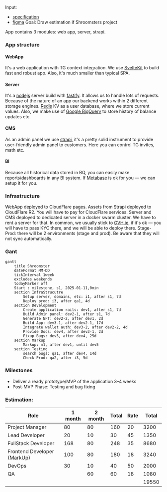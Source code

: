 Input:
- [specification](https://docs.google.com/document/d/1IZzcRg6NO-mDrIsDPi13qCeaHP4KwKyD/edit?usp=drivesdk&ouid=100322526538225151495&rtpof=true&sd=true)
- [figma](https://www.figma.com/design/mXcwoapHmbHBFcuZKdJugr/Crypto-tapper)
Goal:
	Draw estimation if Shroomsters project

App contains 3 modules: web app, server, strapi.
### App structure

#### WebApp
It's a web application with TG context integration. We use [SvelteKit](https://svelte.dev/docs/kit/introduction) to build fast and robust app. Also, it's much smaller than typical SPA.
#### Server
It's a [nodejs](https://nodejs.org/en) server build with [fastify](https://fastify.dev/). It allows us to handle lots of requests. Because of the nature of an app our backend works within 2 different storage engines. [Redis](https://redis.io) KV as a user database, where we store current values. Also, we make use of [Google BigQuery](https://cloud.google.com/bigquery?hl=en) to store history of balance updates etc.
#### CMS
As an admin panel we use [strapi](https://strapi.io), it's a pretty solid instrument to provide user-friendly admin panel to customers. Here you can control TG invites, math etc.
#### BI
Because all historical data stored in BQ, you can easily make reports\dashboards in any BI system. If [Metabase](https://metabase.com) is ok for you — we can setup it for you.

### Infrastructure
WebApp deployed to CloudFlare pages. Assets from Strapi deployed to CloudFlare R2. You will have to pay for CloudFlare services.
Server and CMS deployed to dedicated server in a docker swarm cluster. We have to rent a server for that. In common, we usually stick to [OVH.ie](https://fastify.dev/), if it's ok — you will have to pass KYC there, and we will be able to deploy there.
Stage-Prod: there will be 2 environments (stage and prod). Be aware that they will not sync automatically.

### Gant
```mermaid
gantt
    title Shroomster
    dateFormat MM-DD
    tickInterval 1week
    excludes weekends
    todayMarker off
    Start : milestone, s1, 2025-01-11,0min
    section InfraStrucutre
        Setup server, domains, etc: i1, after s1, 7d
        Deploy prod: i3, after qa1, 4d
    section Development
        Create application rails: dev1, after s1, 7d
        Build Admin panel: dev2-1, after s1, 7d
        Generate NFT: dev2-2, after dev1, 2d
        Build App: dev3-1, after dev2-1, 17d
        Integrate wallet auth: dev3-2, after dev2-2, 4d
        Provide Docs: dev4, after dev3-1, 2d
        Fixup Bugs: dev5, after dev4, 25d
    section Markup
        Markup: m1, after dev1, until dev5
    section Testing
        search bugs: qa1, after dev4, 14d
        Check Prod: qa2, after i3, 5d
```
### Milestones
- Deliver a ready prototype/MVP of the application 3–4 weeks
- Post-MVP Phase: Testing and bug fixing
### Estimation:

| Role                        | 1 month | 2 month | Total | Rate | Total |
| --------------------------- | ------- | ------- | ----- | ---- | ----- |
| Project Manager             | 80      | 80      | 160   | 20   | 3200  |
| Lead Developer              | 20      | 10      | 30    | 45   | 1350  |
| FullStack Developer         | 168     | 80      | 248   | 35   | 8680  |
| Frontend Developer (MarkUp) | 100     | 80      | 180   | 18   | 3240  |
| DevOps                      | 30      | 10      | 40    | 50   | 2000  |
| QA                          |         | 60      | 60    | 18   | 1080  |
|                             |         |         |       |      | 19550 |
